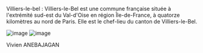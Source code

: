 Villiers-le-bel :
Villiers-le-Bel est une commune française située à l'extrémité sud-est du Val-d'Oise en région Île-de-France, à quatorze kilomètres au nord de Paris. Elle est le chef-lieu du canton de Villiers-le-Bel.


![image](https://user-images.githubusercontent.com/92915052/198047439-36ed4143-0b30-424b-b2c2-bfd7dfe0d620.png)
![image](https://user-images.githubusercontent.com/92915052/198047509-d02473cf-6b9f-46cd-9a0b-5258543a8613.png)


Vivien ANEBAJAGAN
